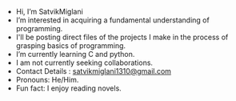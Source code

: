 -  Hi, I’m SatvikMiglani
-  I’m interested in acquiring a fundamental understanding of programming.
-  I'll be posting direct files of the projects I make in the process of grasping basics of programming.
-  I’m currently learning C and python.
-  I am not currently seeking collaborations.
-  Contact Details : satvikmiglani1310@gmail.com
-  Pronouns: He/Him.
-  Fun fact: I enjoy reading novels.
